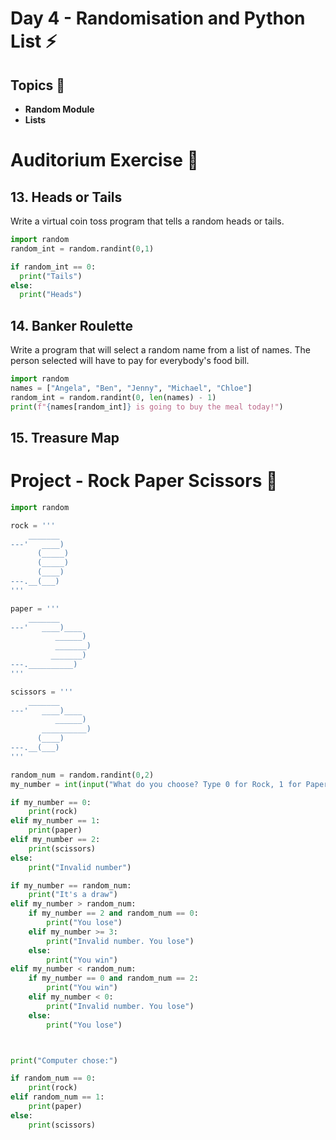 # Day 4 - Randomisation and Python List ⚡

## Topics 📃
- **Random Module**
- **Lists**

# Auditorium Exercise 🌌

## **13. Heads or Tails**

Write a virtual coin toss program that tells a random heads or tails.

```python
import random  
random_int = random.randint(0,1)

if random_int == 0:
  print("Tails")
else:
  print("Heads")
```

## **14. Banker Roulette**

Write a program that will select a random name from a list of names. The person selected will have to pay for everybody's food bill.

```python
import random
names = ["Angela", "Ben", "Jenny", "Michael", "Chloe"]
random_int = random.randint(0, len(names) - 1)
print(f"{names[random_int]} is going to buy the meal today!")
```

## **15. Treasure Map**

# Project - Rock Paper Scissors 🚀

```python
import random

rock = '''
    _______
---'   ____)
      (_____)
      (_____)
      (____)
---.__(___)
'''

paper = '''
    _______
---'   ____)____
          ______)
          _______)
         _______)
---.__________)
'''

scissors = '''
    _______
---'   ____)____
          ______)
       __________)
      (____)
---.__(___)
'''

random_num = random.randint(0,2)
my_number = int(input("What do you choose? Type 0 for Rock, 1 for Paper or 2 for Scissors.\n"))

if my_number == 0:
    print(rock)
elif my_number == 1:
    print(paper)
elif my_number == 2:
    print(scissors)
else:
    print("Invalid number")

if my_number == random_num:
    print("It's a draw")
elif my_number > random_num:
    if my_number == 2 and random_num == 0:
        print("You lose")
    elif my_number >= 3:
        print("Invalid number. You lose")
    else:
        print("You win")
elif my_number < random_num:
    if my_number == 0 and random_num == 2:
        print("You win")
    elif my_number < 0:
        print("Invalid number. You lose")
    else:
        print("You lose")



print("Computer chose:")

if random_num == 0:
    print(rock)
elif random_num == 1:
    print(paper)
else:
    print(scissors)

